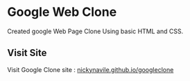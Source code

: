 # Google Web Clone

Created google Web Page Clone Using basic HTML and CSS.


## Visit Site

Visit Google Clone site : [nickynavile.github.io/googleclone](nickynavile.github.io/googleclone)

